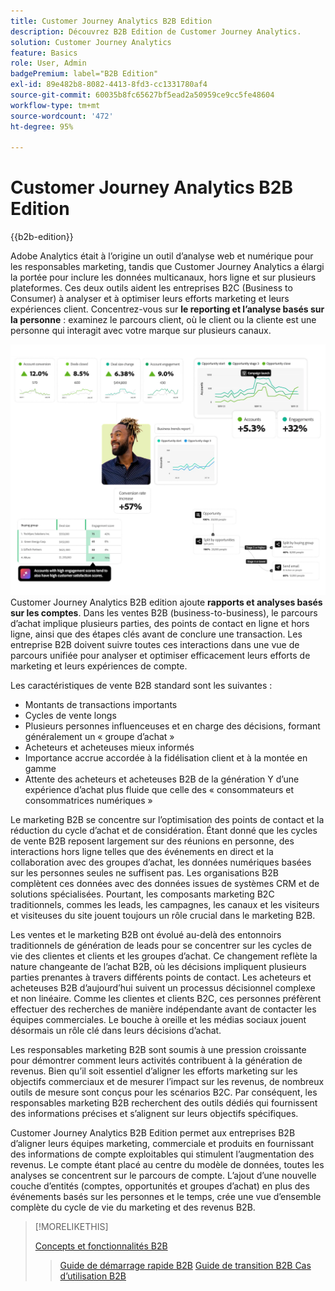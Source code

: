 ```yaml
---
title: Customer Journey Analytics B2B Edition
description: Découvrez B2B Edition de Customer Journey Analytics.
solution: Customer Journey Analytics
feature: Basics
role: User, Admin
badgePremium: label="B2B Edition"
exl-id: 89e482b8-8082-4413-8fd3-cc1331780af4
source-git-commit: 60035b8fc65627bf5ead2a50959ce9cc5fe48604
workflow-type: tm+mt
source-wordcount: '472'
ht-degree: 95%

---
```



# Customer Journey Analytics B2B Edition

{{b2b-edition}}

Adobe Analytics était à l’origine un outil d’analyse web et numérique pour les responsables marketing, tandis que Customer Journey Analytics a élargi la portée pour inclure les données multicanaux, hors ligne et sur plusieurs plateformes.  Ces deux outils aident les entreprises B2C (Business to Consumer) à analyser et à optimiser leurs efforts marketing et leurs expériences client. Concentrez-vous sur **le reporting et l’analyse basés sur la personne** : examinez le parcours client, où le client ou la cliente est une personne qui interagit avec votre marque sur plusieurs canaux.

![Image principale B2B](assets/b2b-image.png)
Customer Journey Analytics B2B edition ajoute **rapports et analyses basés sur les comptes**. Dans les ventes B2B (business-to-business), le parcours d’achat implique plusieurs parties, des points de contact en ligne et hors ligne, ainsi que des étapes clés avant de conclure une transaction. Les entreprise B2B doivent suivre toutes ces interactions dans une vue de parcours unifiée pour analyser et optimiser efficacement leurs efforts de marketing et leurs expériences de compte.

Les caractéristiques de vente B2B standard sont les suivantes :

* Montants de transactions importants
* Cycles de vente longs
* Plusieurs personnes influenceuses et en charge des décisions, formant généralement un « groupe d’achat »
* Acheteurs et acheteuses mieux informés
* Importance accrue accordée à la fidélisation client et à la montée en gamme
* Attente des acheteurs et acheteuses B2B de la génération Y d’une expérience d’achat plus fluide que celle des « consommateurs et consommatrices numériques »

Le marketing B2B se concentre sur l’optimisation des points de contact et la réduction du cycle d’achat et de considération. Étant donné que les cycles de vente B2B reposent largement sur des réunions en personne, des interactions hors ligne telles que des événements en direct et la collaboration avec des groupes d’achat, les données numériques basées sur les personnes seules ne suffisent pas. Les organisations B2B complètent ces données avec des données issues de systèmes CRM et de solutions spécialisées. Pourtant, les composants marketing B2C traditionnels, commes les leads, les campagnes, les canaux et les visiteurs et visiteuses du site jouent toujours un rôle crucial dans le marketing B2B.

Les ventes et le marketing B2B ont évolué au-delà des entonnoirs traditionnels de génération de leads pour se concentrer sur les cycles de vie des clientes et clients et les groupes d’achat. Ce changement reflète la nature changeante de l’achat B2B, où les décisions impliquent plusieurs parties prenantes à travers différents points de contact. Les acheteurs et acheteuses B2B d’aujourd’hui suivent un processus décisionnel complexe et non linéaire. Comme les clientes et clients B2C, ces personnes préfèrent effectuer des recherches de manière indépendante avant de contacter les équipes commerciales. Le bouche à oreille et les médias sociaux jouent désormais un rôle clé dans leurs décisions d’achat.

Les responsables marketing B2B sont soumis à une pression croissante pour démontrer comment leurs activités contribuent à la génération de revenus.  Bien qu’il soit essentiel d’aligner les efforts marketing sur les objectifs commerciaux et de mesurer l’impact sur les revenus, de nombreux outils de mesure sont conçus pour les scénarios B2C. Par conséquent, les responsables marketing B2B recherchent des outils dédiés qui fournissent des informations précises et s’alignent sur leurs objectifs spécifiques.

Customer Journey Analytics B2B Edition permet aux entreprises B2B d’aligner leurs équipes marketing, commerciale et produits en fournissant des informations de compte exploitables qui stimulent l’augmentation des revenus. Le compte étant placé au centre du modèle de données, toutes les analyses se concentrent sur le parcours de compte. L’ajout d’une nouvelle couche d’entités (comptes, opportunités et groupes d’achat) en plus des événements basés sur les personnes et le temps, crée une vue d’ensemble complète du cycle de vie du marketing et des revenus B2B.


>[!MORELIKETHIS]
>
>[Concepts et fonctionnalités B2B](cja-b2b-concepts-features.md)
>>[Guide de démarrage rapide B2B](cja-b2b-quick-start-guide.md)
>>[Guide de transition B2B ](cja-b2b-transition.md)
>>[Cas d’utilisation B2B ](/help/use-cases/b2b/b2b-edition/use-cases-overview.md)
>
